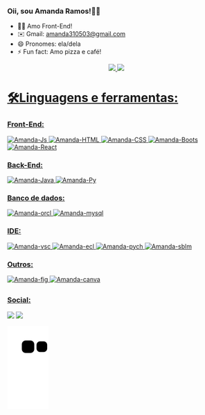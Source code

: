 ### Oii, sou Amanda Ramos!🙋‍♀️

- 👩‍💻 Amo Front-End!
- ✉️ Gmail: amanda310503@gmail.com
- 😄 Pronomes: ela/dela
- ⚡ Fun fact: Amo pizza e café!

<div align="center">
  <a href="https://github.com/4m4nd4">
  <img height="152em" src="https://github-readme-stats.vercel.app/api?username=4m4nd4&show_icons=true&theme=dracula&include_all_commits=true&count_private=true"/>
  <img height="152em" src="https://github-readme-stats.vercel.app/api/top-langs/?username=4m4nd4&layout=compact&langs_count=7&theme=dracula"/>
</div>

  ##
# 🛠️Linguagens e ferramentas:
  
### Front-End:
<div>
  <img alt="Amanda-Js" src="https://img.shields.io/badge/JavaScript-F7DF1E?style=for-the-badge&logo=javascript&logoColor=black" target="_blank">
  <img alt="Amanda-HTML" src="https://img.shields.io/badge/HTML5-E34F26?style=for-the-badge&logo=html5&logoColor=white" target="_blank">
  <img alt="Amanda-CSS" src="https://img.shields.io/badge/CSS3-1572B6?style=for-the-badge&logo=css3&logoColor=white" target="_blank">
  <img alt="Amanda-Boots" src="https://img.shields.io/badge/Bootstrap-563D7C?style=for-the-badge&logo=bootstrap&logoColor=white" target="_blank">
  <img alt="Amanda-React" src="https://img.shields.io/badge/React-20232A?style=for-the-badge&logo=react&logoColor=61DAFB" target="_blank">
</div>
 
### Back-End:
<div>
  <img alt="Amanda-Java" src="https://img.shields.io/badge/Java-ED8B00?style=for-the-badge&logo=java&logoColor=white" target="_blank">
  <img alt="Amanda-Py" src="https://img.shields.io/badge/Python-3776AB?style=for-the-badge&logo=python&logoColor=white" target="_blank">
</div>
  
### Banco de dados:
<div>
  <img alt="Amanda-orcl" src="https://img.shields.io/badge/Oracle-F80000?style=for-the-badge&logo=oracle&logoColor=white" target="_blank">
  <img alt="Amanda-mysql" src="https://img.shields.io/badge/MySQL-00000F?style=for-the-badge&logo=mysql&logoColor=white" target="_blank">
</div>
  
### IDE:
<div>
  <img alt="Amanda-vsc" src="https://img.shields.io/badge/Visual%20Studio%20Code-0078d7.svg?style=for-the-badge&logo=visual-studio-code&logoColor=white" target="_blank">
  <img alt="Amanda-ecl" src="https://img.shields.io/badge/Eclipse-FE7A16.svg?style=for-the-badge&logo=Eclipse&logoColor=white" target="_blank">
  <img alt="Amanda-pych" src="https://img.shields.io/badge/pycharm-143?style=for-the-badge&logo=pycharm&logoColor=black&color=black&labelColor=green" target="_blank">
  <img alt="Amanda-sblm" src="https://img.shields.io/badge/sublime_text-%23575757.svg?style=for-the-badge&logo=sublime-text&logoColor=important" target="_blank">
</div>

### Outros:
<div>
  <img alt="Amanda-fig" src="https://img.shields.io/badge/figma-%23F24E1E.svg?style=for-the-badge&logo=figma&logoColor=white" target="_blank">
  <img alt="Amanda-canva" src="https://img.shields.io/badge/Canva-%2300C4CC.svg?style=for-the-badge&logo=Canva&logoColor=white" target="_blank">
</div>
  
##
### Social:
<div> 
  <a href="https://www.instagram.com/amandrs.ramos/" target="_blank"><img src="https://img.shields.io/badge/-Instagram-%23E4405F?style=for-the-badge&logo=instagram&logoColor=white" target="_blank"></a>
  <a href="https://www.linkedin.com/in/amanda-ramos-da-silva-8406b8219/" target="_blank"><img src="https://img.shields.io/badge/-LinkedIn-%230077B5?style=for-the-badge&logo=linkedin&logoColor=white" target="_blank"></a> 
 
  ![Snake animation](https://github.com/4m4nd4/4m4nd4/blob/output/github-contribution-grid-snake.svg)
 
</div>

